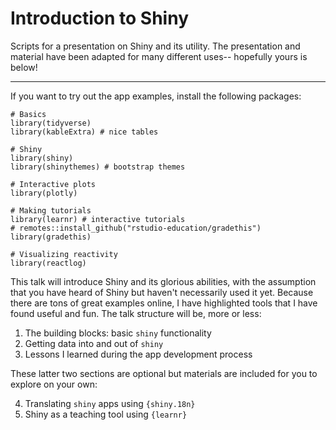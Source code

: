 # Introduction to Shiny

Scripts for a presentation on Shiny and its utility. The presentation and material have been adapted for many different uses-- hopefully yours is below!

***

If you want to try out the app examples, install the following packages:

```{r}
# Basics
library(tidyverse)
library(kableExtra) # nice tables

# Shiny
library(shiny)
library(shinythemes) # bootstrap themes

# Interactive plots
library(plotly) 

# Making tutorials
library(learnr) # interactive tutorials
# remotes::install_github("rstudio-education/gradethis")
library(gradethis)

# Visualizing reactivity
library(reactlog)
```

This talk will introduce Shiny and its glorious abilities, with the assumption that you have heard of Shiny but haven't necessarily used it yet. Because there are tons of great examples online, I have highlighted tools that I have found useful and fun. The talk structure will be, more or less:

1. The building blocks: basic `shiny` functionality
2. Getting data into and out of `shiny`
3. Lessons I learned during the app development process

These latter two sections are optional but materials are included for you to explore on your own:

4. Translating `shiny` apps using `{shiny.18n}`
5. Shiny as a teaching tool using `{learnr}` 
